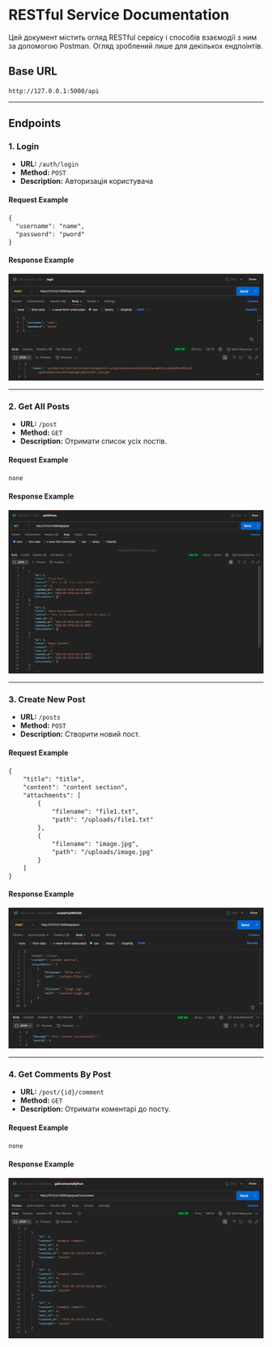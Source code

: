 # RESTful Service Documentation

Цей документ містить огляд RESTful сервісу і способів взаємодії з ним за допомогою Postman. Огляд зроблений лише для декількох ендпоінтів.

## Base URL

```
http://127.0.0.1:5000/api
```

---

## Endpoints

### 1. Login

* **URL:** `/auth/login`
* **Method:** `POST`
* **Description:** Авторизація користувача

#### Request Example

```
{
  "username": "name",
  "password": "pword"
}
```

#### Response Example

![](./assets/login.png)

---

### 2. Get All Posts

* **URL:** `/post`
* **Method:** `GET`
* **Description:** Отримати список усіх постів.

#### Request Example

`none`

#### Response Example

![](./assets/getAllPosts.png)

---

### 3. Create New Post

* **URL:** `/posts`
* **Method:** `POST`
* **Description:** Створити новий пост.

#### Request Example

```
{
    "title": "title",
    "content": "content section",
    "attachments": [
        {
            "filename": "file1.txt",
            "path": "/uploads/file1.txt"
        },
        {
            "filename": "image.jpg",
            "path": "/uploads/image.jpg"
        }
    ]
}
```

#### Response Example

![](./assets/createPost.png)

---

### 4. Get Comments By Post

* **URL:** `/post/{id}/comment`
* **Method:** `GET`
* **Description:** Отримати коментарі до посту.

#### Request Example

`none`

#### Response Example

![](./assets/getCommentsByPost.png)

